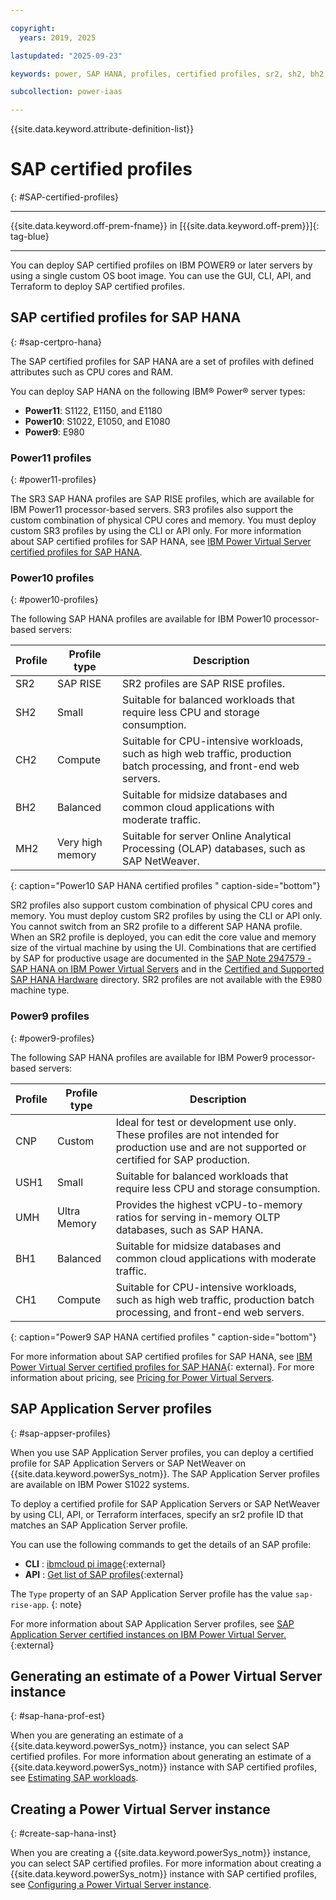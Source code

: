 ```yaml
---

copyright:
  years: 2019, 2025

lastupdated: "2025-09-23"

keywords: power, SAP HANA, profiles, certified profiles, sr2, sh2, bh2, ch2, ch1, bh1, ush1, umh

subcollection: power-iaas

---
```


{{site.data.keyword.attribute-definition-list}}



# SAP certified profiles
{: #SAP-certified-profiles}

---

{{site.data.keyword.off-prem-fname}} in [{{site.data.keyword.off-prem}}]{: tag-blue}


---







You can deploy SAP certified profiles on IBM POWER9 or later servers by using a single custom OS boot image. You can use the GUI, CLI, API, and Terraform to deploy SAP certified profiles.



## SAP certified profiles for SAP HANA
{: #sap-certpro-hana}

The SAP certified profiles for SAP HANA are a set of profiles with defined attributes such as CPU cores and RAM.



You can deploy SAP HANA on the following IBM&reg; Power&reg; server types:


- **Power11**: S1122, E1150, and E1180
- **Power10**: S1022, E1050, and E1080
- **Power9**: E980



### Power11 profiles
{: #power11-profiles}

The SR3 SAP HANA profiles are SAP RISE profiles, which are available for IBM Power11 processor-based servers. SR3 profiles also support the custom combination of physical CPU cores and memory. You must deploy custom SR3 profiles by using the CLI or API only. For more information about SAP certified profiles for SAP HANA, see [IBM Power Virtual Server certified profiles for SAP HANA](/docs/sap?topic=sap-hana-iaas-offerings-profiles-power-vs).





### Power10 profiles
{: #power10-profiles}

The following SAP HANA profiles are available for IBM Power10 processor-based servers:

| Profile | Profile type | Description                                                                                                                |
| ------- | ------------ | -------------------------------------------------------------------------------------------------------------------------- |
| SR2     | SAP RISE       | SR2 profiles are SAP RISE profiles.          |
| SH2     | Small          | Suitable for balanced workloads that require less CPU and storage consumption.                                           |
| CH2     | Compute        | Suitable for CPU-intensive workloads, such as high web traffic, production batch processing, and front-end web servers.  |
| BH2     | Balanced       | Suitable for midsize databases and common cloud applications with moderate traffic.                                      |
| MH2      | Very high memory            |  Suitable for server Online Analytical Processing (OLAP) databases, such as SAP NetWeaver.|
{: caption="Power10 SAP HANA certified profiles " caption-side="bottom"}

SR2 profiles also support custom combination of physical CPU cores and memory. You must deploy custom SR2 profiles by using the CLI or API only. You cannot switch from an SR2 profile to a different SAP HANA profile. When an SR2 profile is deployed, you can edit the core value and memory size of the virtual machine by using the UI. Combinations that are certified by SAP for productive usage are documented in the [SAP Note 2947579 - SAP HANA on IBM Power Virtual Servers](https://launchpad.support.sap.com/#/notes/2947579) and in the [Certified and Supported SAP HANA Hardware]( https://www.sap.com/dmc/exp/2014-09-02-hana-hardware/enEN/#/solutions?filters=v:deCertified;v:60ed2297-5cdd-4387-89c2-b0d3651d1206&sort=Latest%20Certification&sortDesc=true&id=s:2837) directory. SR2 profiles are not available with the E980 machine type.


### Power9 profiles
{: #power9-profiles}

The following SAP HANA profiles are available for IBM Power9 processor-based servers:

| Profile | Profile type | Description                                                                                                                                      |
| ------- | ------------ | ------------------------------------------------------------------------------------------------------------------------------------------------ |
| CNP     | Custom       | Ideal for test or development use only. These profiles are not intended for production use and are not supported or certified for SAP production. |
| USH1    | Small        | Suitable for balanced workloads that require less CPU and storage consumption.                                                                 |
| UMH     | Ultra Memory | Provides the highest vCPU-to-memory ratios for serving in-memory OLTP databases, such as SAP HANA.                                                |
| BH1     | Balanced     | Suitable for midsize databases and common cloud applications with moderate traffic.                                                            |
| CH1     | Compute      | Suitable for CPU-intensive workloads, such as high web traffic, production batch processing, and front-end web servers.                       |
{: caption="Power9 SAP HANA certified profiles " caption-side="bottom"}

For more information about SAP certified profiles for SAP HANA, see [IBM Power Virtual Server certified profiles for SAP HANA](https://cloud.ibm.com/docs/sap?topic=sap-hana-iaas-offerings-profiles-power-vs){: external}. For more information about pricing, see [Pricing for Power Virtual Servers](https://cloud.ibm.com/docs/power-iaas?topic=power-iaas-pricing-virtual-server-on-cloud).





## SAP Application Server profiles
{: #sap-appser-profiles}

When you use SAP Application Server profiles, you can deploy a certified profile for SAP Application Servers or SAP NetWeaver on {{site.data.keyword.powerSys_notm}}. The SAP Application Server profiles are available on IBM Power S1022 systems.

To deploy a certified profile for SAP Application Servers or SAP NetWeaver by using CLI, API, or Terraform interfaces, specify an sr2 profile ID that matches an SAP Application Server profile.

You can use the following commands to get the details of an SAP profile:

* **CLI** : [ibmcloud pi image](/docs/power-iaas?topic=power-iaas-power-iaas-cli-reference-v1#ibmcloud-pi-image){:external}
* **API** : [Get list of SAP profiles](/apidocs/power-cloud#pcloud-sap-getall){:external}

The `Type` property of an SAP Application Server profile has the value `sap-rise-app`.
{: note}





For more information about SAP Application Server profiles, see [SAP Application Server certified instances on IBM Power Virtual Server.](/docs/sap?topic=sap-nw-iaas-offerings-profiles-power-vs){:external}



## Generating an estimate of a Power Virtual Server instance
{: #sap-hana-prof-est}

When you are generating an estimate of a {{site.data.keyword.powerSys_notm}} instance, you can select SAP certified profiles. For more information about generating an estimate of a {{site.data.keyword.powerSys_notm}} instance with SAP certified profiles, see [Estimating SAP workloads](/docs/power-iaas?topic=power-iaas-generating-an-estimate#est-sap-workloads).


## Creating a Power Virtual Server instance
{: #create-sap-hana-inst}

When you are creating a {{site.data.keyword.powerSys_notm}} instance, you can select SAP certified profiles. For more information about creating a {{site.data.keyword.powerSys_notm}} instance with SAP certified profiles, see [Configuring a Power Virtual Server instance](/docs/power-iaas?topic=power-iaas-creating-power-virtual-server#configuring-instance).
